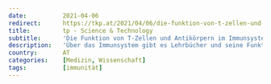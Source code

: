 ```yaml
---
date:          2021-04-06
redirect:      https://tkp.at/2021/04/06/die-funktion-von-t-zellen-und-antikoerpern-im-immunsystem/
title:         tp - Science & Technology
subtitle:      'Die Funktion von T-Zellen und Antikörpern im Immunsystem'
description:   'Über das Immunsystem gibt es Lehrbücher und seine Funktionen und Komponenten sind ziemlich gut erforscht. Es scheint aber so zu sein, dass dies alles nochmals neu für das Corona Virus bewiesen werden muss. Für Virologen und Politiker ist das offenbar alles völlig unbekannt, und selbst bei Ärzten scheint es Wissenslücken zu geben. Im März hat …'
country:       AT
categories:    [Medizin, Wissenschaft]
tags:          [immunität]
---
```


